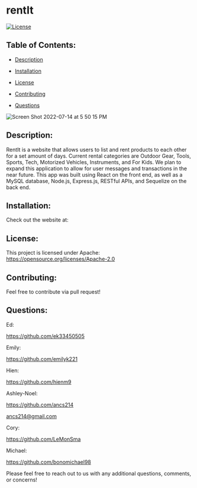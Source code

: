 # rentIt 
  
  [![License](https://img.shields.io/badge/License-Apache%202.0-blue.svg)](https://opensource.org/licenses/Apache-2.0)

 ## Table of Contents:

  - [Description](#Description)


  - [Installation](#Installation)


  - [License](#License)


  - [Contributing](#Contributing)


  - [Questions](#Questions)


![Screen Shot 2022-07-14 at 5 50 15 PM](https://user-images.githubusercontent.com/90393796/179093602-76780c1c-6418-415b-ac42-c549b1355e78.png)



  ## Description: 
  RentIt is a website that allows users to list and rent products to each other for a set amount of days. Current rental categories are Outdoor Gear, Tools, Sports, Tech, Motorized Vehicles, Instruments, and For Kids. We plan to expand this application to allow for user messages and transactions in the near future.
  This app was built using React on the front end, as well as a MySQL database, Node.js, Express.js, RESTful APIs, and Sequelize on the back end.

  ## Installation: 
  Check out the website at: 


  ## License: 
  This project is licensed under Apache: https://opensource.org/licenses/Apache-2.0

  ## Contributing: 
  Feel free to contribute via pull request!

  ## Questions: 

  Ed:
  
  https://github.com/ek33450505 
  
  

  Emily: 
  
  https://github.com/emilyk221 
  
  

  Hien:
  
  https://github.com/hienm9 
  
  

  Ashley-Noel:
  
  https://github.com/ancs214 
  
  ancs214@gmail.com

  Cory:
  
  https://github.com/LeMonSma 
  
  

  Michael:
  
  https://github.com/bonomichael98
  
  

  Please feel free to reach out to us with any additional questions, comments, or concerns!

 
